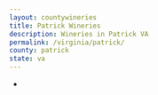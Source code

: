 ```yaml
---
layout: countywineries
title: Patrick Wineries
description: Wineries in Patrick VA
permalink: /virginia/patrick/
county: patrick
state: va
---
```

-
